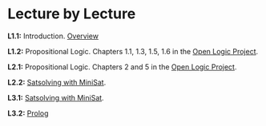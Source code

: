 # Lecture by Lecture

**L1.1:** Introduction. [Overview](overview.md)

**L1.2:** Propositional Logic. Chapters 1.1, 1.3, 1.5, 1.6 in the [Open Logic Project](https://builds.openlogicproject.org/content/propositional-logic/propositional-logic.pdf).

**L2.1:** Propositional Logic. Chapters 2 and 5 in the [Open Logic Project](https://builds.openlogicproject.org/content/propositional-logic/propositional-logic.pdf).

**L2.2:** [Satsolving with MiniSat](https://hackmd.io/@alexhkurz/BkZofOIcxl). 

**L3.1:** [Satsolving with MiniSat](https://hackmd.io/@alexhkurz/BkZofOIcxl).

**L3.2:** [Prolog](https://github.com/LEAP-at-Chapman/Intro-to-Logic-Programming?tab=readme-ov-file)

